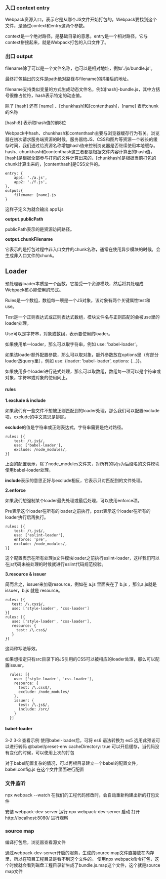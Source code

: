 ### 入口 context entry

Webpack资源入口，表示它是从哪个JS文件开始打包的。Webpack要找到这个文件，是通过context和entry这两个参数。

context是一个绝对路径，是基础目录的意思。entry是一个相对路径，它与context拼接起来，就是Webpack打包的入口文件了。

### 出口 output

filename除了可以是一个文件名称，也可以是相对地址，例如'./js/bundle.js'。

最终打包输出的文件是path绝对路径与filename的拼接后的地址。

filename支持类似变量的方式生成动态文件名，例如[hash]-bundle.js，其中方括号很像占位符，hash表示特定的动态值。

除了 [hash] 还有 [name] 、[chunkhash]和[contenthash]，[name] 表示chunk的名称

[hash:8] 表示取hash值的前8位

Webpack中hash、chunkhash和contenthash主要与浏览器缓存行为有关。浏览器在初次请求服务端资源的时候，服务器给JS、CSS和图片等资源一个较长的缓存时间，我们通过给资源名称增加hash值来控制浏览器是否继续使用本地缓存。hash、chunkhash和contenthash这三者都是根据文件内容计算出的hash值，[hash]是根据全部参与打包的文件计算出来的，[chunkhash]是根据当前打包的chunk计算出来的，[contenthash]是CSS文件的。

```
entry: {
	app1: './a.js',
	app2: './f.js',
},
output:{
	filename: [name].js
}
```

这样子定义为就会输出 app1.js

**output.publicPath**

publicPath表示的是资源访问路径。

**output.chunkFilename**

它表示的是打包过程中非入口文件的chunk名称，通常在使用异步模块的时候，会生成非入口文件的chunk。

## Loader

预处理器loader本质是一个函数，它接受一个资源模块，然后将其处理成Webpack核心能使用的形式。


Rules是一个数组，数组每一项是一个JS对象，该对象有两个关键属性test和use。

Test是一个正则表达式或正则表达式数组，模块文件名与正则匹配的会被use里的loader处理。

Use可以是字符串，对象或数组，表示要使用的loader。

如果使用单一loader，那么可以取字符串，例如 use: 'babel-loader'。

如果该loader额外配置参数，那么可以取对象，额外参数放在options里（有部分loader放query里），例如 use: {loader: 'babel-loader', options: {…}}。

如果使用多个loader进行链式处理，那么可以取数组，数组每一项可以是字符串或对象，字符串或对象的使用同上。

#### rules

**1.exclude & include**

如果我们有一些文件不想被正则匹配到的loader处理，那么我们可以配置exclude项，exclude的中文意思是排除。

**exclude**的值是字符串或正则表达式，字符串需要是绝对路径。

```
rules: [{
    test: /\.js$/,
    use: ['babel-loader'],
    exclude: /node_modules/,
}]
```

上面的配置表示，除了node_modules文件夹，对所有的以js为后缀名的文件模块使用babel-loader处理。

**include**表示的意思正好与exclude相反，它表示只对匹配到的文件处理。

**2.enforce**

如果我们想强制某个loader最先处理或最后处理，可以使用enforce项。

Pre表示这个loader在所有的loader之前执行，post表示这个loader在所有的loader执行后再执行。

```
rules: [{
    test: /\.js$/,
    use: ['eslint-loader'],
    enforce: 'pre',
    exclude: /node_modules/,
}]
```

这个配置表示在所有处理js文件模块loader之前执行eslint-loader，这样我们可以在js代码未被处理的时候就进行eslint代码规范校验。

**3.resource & issuer**

简而言之，issuer来加载resource，例如在 a.js 里面夹在了 b.js ，那么a.js就是 issuer，b.js 就是 resource。

```
rules: [{
   test: /\.css$/,
   use: ['style-loader', 'css-loader']
}]
rules: [{
   use: ['style-loader', 'css-loader'],
   resource: {
     test: /\.css$/
   }
}]
```

 这两种写法等效。

如果想指定只有src目录下的JS引用的CSS可以被相应的loader处理，那么可以配置issuer。

```
  rules: [{
    use: ['style-loader', 'css-loader'],
    resource: {
      test: /\.css$/,
      exclude: /node_modules/
    },
    issuer: {
      test: /\.js$/,
      include: /src/
    }
  }]
```

#### babel-loader
3-2 3-3 查看示例
使用babel-loader后，可将 es6 语法转换为 es5
选用此预设可以进行转码 @babel/preset-env
cacheDirectory: true 可以开启缓存，当代码没有变化的时候，可以使用上次的打包

对于babel配置复杂的情况，可以再根目录建立一个babel的配置文件，babel.config.js
在这个文件里面进行配置

### 文件监听
npx webpack --watch
在我们的工程代码修改时，会自动重新构建出新的打包文件

安装 webpack-dev-server
运行 npx webpack-dev-server 启动
打开 http://localhost:8080/ 进行观察

### source map
编译打包后，浏览器查看源文件

通过webpack-dev-server开启的服务，生成的source map文件直接放在内存里，所以在项目工程目录是看不到这个文件的。
使用npx webpack命令打包，这个时候就会看到磁盘工程目录新生成了bundle.js.map这个文件，这个就是source map文件